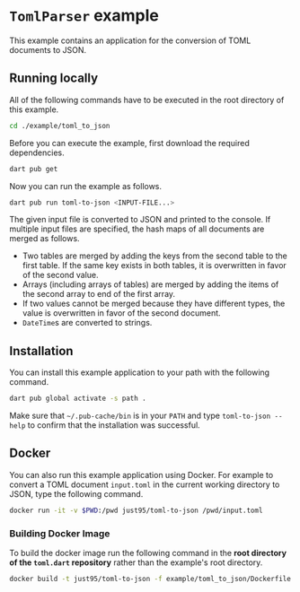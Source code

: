 # `TomlParser` example

This example contains an application for the conversion of TOML documents to JSON.

## Running locally

All of the following commands have to be executed in the root directory of this example.

```bash
cd ./example/toml_to_json
```

Before you can execute the example, first download the required dependencies.

```bash
dart pub get
```

Now you can run the example as follows.

```bash
dart pub run toml-to-json <INPUT-FILE...>
```

The given input file is converted to JSON and printed to the console.
If multiple input files are specified, the hash maps of all documents are merged as follows.

 - Two tables are merged by adding the keys from the second table to the first table.
   If the same key exists in both tables, it is overwritten in favor of the second value.
 - Arrays (including arrays of tables) are merged by adding the items of the second array to end of the first array.
 - If two values cannot be merged because they have different types, the value is overwritten in favor of the second document.
 - `DateTime`s are converted to strings.

## Installation

You can install this example application to your path with the following command.

```bash
dart pub global activate -s path .
```

Make sure that `~/.pub-cache/bin` is in your `PATH` and type `toml-to-json --help` to confirm that the installation was successful.

## Docker

You can also run this example application using Docker.
For example to convert a TOML document `input.toml` in the current working directory to JSON, type the following command.

```bash
docker run -it -v $PWD:/pwd just95/toml-to-json /pwd/input.toml
```

### Building Docker Image

To build the docker image run the following command in the **root directory of the `toml.dart` repository** rather than the example's root directory.

```bash
docker build -t just95/toml-to-json -f example/toml_to_json/Dockerfile .
```
